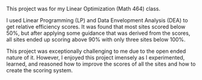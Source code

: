 This project was for my Linear Optimization (Math 464) class.

I used Linear Programming (LP) and Data Envelopment Analysis (DEA) to get relative efficiency scores. 
It was found that most sites scored below 50%, but after applying some guidance that was derived from the scores, all sites ended up scoring above 90% with only three sites below 100%.

This project was exceptionally challenging to me due to the open ended nature of it. However, I enjoyed this project imensely as I experimented, learned, and reasoned how to improve the scores of all the sites and how to create the scoring system.
